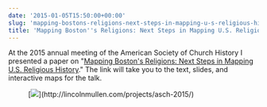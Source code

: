 ```yaml
---
date: '2015-01-05T15:50:00+00:00'
slug: 'mapping-bostons-religions-next-steps-in-mapping-u-s-religious-history'
title: 'Mapping Boston''s Religions: Next Steps in Mapping U.S. Religious History'
---
```


At the 2015 annual meeting of the American Society of Church History I presented a paper on "[Mapping Boston's Religions: Next Steps in Mapping U.S. Religious History](http://lincolnmullen.com/projects/asch-2015/)." The link will take you to the text, slides, and interactive maps for the talk.

<figure>
[<img src="https://i2.wp.com/lincolnmullen.com/figures/asch-2015/asch-screenshot.png?w=739" data-recalc-dims="1" />](http://lincolnmullen.com/projects/asch-2015/)

</figure>
